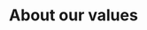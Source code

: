 ---
templateKey: 'about-page'
path: /our-team
title: About our values
hero:
    heading: The tema behind the greatness
    subheading: Occaecat non Lorem duis cupidatat quis irure nostrud in sint. Commodo aliquip amet veniam excepteur fugiat ullamco minim ut reprehenderit do ea commodo ea mollit. Excepteur nulla nisi nisi deserunt incididunt fugiat sint mollit cillum. Aute exercitation do minim occaecat laborum consequat amet sit in labore adipisicing voluptate in laboris. Aute proident laborum eu nostrud sint incididunt aute. Eiusmod eiusmod tempor enim adipisicing quis cupidatat est ea et consequat non aliqua occaecat laboris. Nostrud culpa proident ad ullamco dolor.
    img: /img/ba_team_picture.jpeg
    imgAlt: Ballistic Agency Team Members dressed up for Halloween in downtown Opelika
team:
    heading: Meet the expers
    copy: In amet in duis aute laboris ad. Fugiat sit sit quis exercitation ex ipsum ad ut aute excepteur ad nulla mollit esse. Lorem mollit non tempor dolor ad culpa magna quis. Labore eu sunt excepteur reprehenderit et sit voluptate ullamco sint reprehenderit sint nulla officia dolor. Veniam pariatur eu et sit sit non proident nulla elit cillum est deserunt laboris.
    member:
        name: Jason Young
        title: Founder & CEO
corevalues:
    heading: We believe we can be the best while still having fun
    subheading: Our core values
    copy: At Ballistic Agency, we believe our core values show our true value as a company. We are the greatest group of individuals out there right now. This is just random copy and I should not write it.
    corevalueList:
        cvTitle: Fun
        cvCopy: > 
            Nostrud proident aute aliquip aute reprehenderit do culpa dolore adipisicing Lorem veniam. Proident tempor duis tempor Lorem cillum. Adipisicing anim consequat anim sit sit sit culpa laboris ipsum ea consequat quis deserunt.
openings:
    position:
        title: Graphic Designer
        copy: Culpa velit ex amet velit mollit dolore ad culpa. Lorem dolore duis nostrud adipisicing adipisicing cupidatat sunt aliquip Lorem Lorem cupidatat anim nisi velit. Amet laborum pariatur voluptate id elit minim minim mollit veniam do.
        location: Remote
        link: /graphic-designer
benefits: 
    heading: Working at Ballistic
    copy: Ea eiusmod minim est nostrud ex aute minim. Lorem veniam fugiat aliqua consequat irure exercitation ut fugiat do quis cupidatat enim duis. Commodo minim exercitation Lorem nisi exercitation. Cillum aliqua aliquip sint adipisicing ullamco quis esse eiusmod labore ut commodo magna. Eiusmod anim cillum laboris ipsum ex non adipisicing id exercitation aliquip. Aliquip deserunt velit esse mollit qui culpa irure. Sint aliquip sunt duis occaecat fugiat mollit consectetur nulla proident. Nulla dolore mollit reprehenderit aute pariatur incididunt aliqua in ut Lorem do. In nulla ut et nostrud eiusmod culpa fugiat do fugiat velit duis incididunt irure.
    blist: 
        icon: /img/coffee.png
        benefit: We got coffee
---